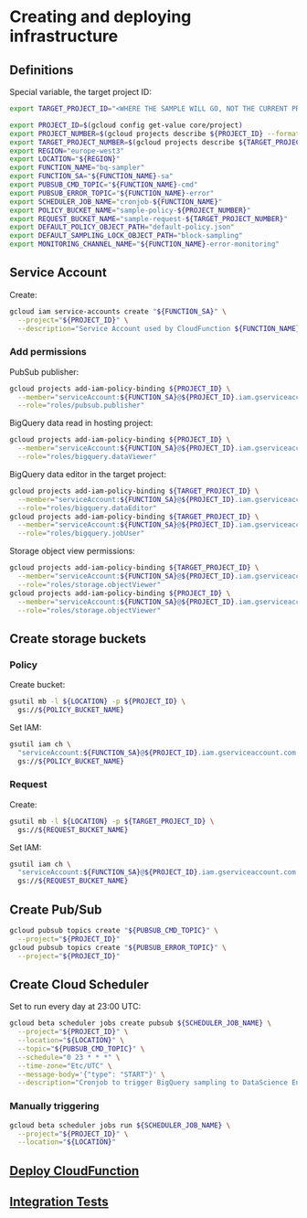 # Creating and deploying infrastructure

## Definitions

Special variable, the target project ID:

```bash
export TARGET_PROJECT_ID="<WHERE THE SAMPLE WILL GO, NOT THE CURRENT PROJECT ID>"
```

```bash
export PROJECT_ID=$(gcloud config get-value core/project)
export PROJECT_NUMBER=$(gcloud projects describe ${PROJECT_ID} --format='get(projectNumber)')
export TARGET_PROJECT_NUMBER=$(gcloud projects describe ${TARGET_PROJECT_ID} --format='get(projectNumber)')
export REGION="europe-west3"
export LOCATION="${REGION}"
export FUNCTION_NAME="bq-sampler"
export FUNCTION_SA="${FUNCTION_NAME}-sa"
export PUBSUB_CMD_TOPIC="${FUNCTION_NAME}-cmd"
export PUBSUB_ERROR_TOPIC="${FUNCTION_NAME}-error"
export SCHEDULER_JOB_NAME="cronjob-${FUNCTION_NAME}"
export POLICY_BUCKET_NAME="sample-policy-${PROJECT_NUMBER}"
export REQUEST_BUCKET_NAME="sample-request-${TARGET_PROJECT_NUMBER}"
export DEFAULT_POLICY_OBJECT_PATH="default-policy.json"
export DEFAULT_SAMPLING_LOCK_OBJECT_PATH="block-sampling"
export MONITORING_CHANNEL_NAME="${FUNCTION_NAME}-error-monitoring"
```

## Service Account

Create:

```bash
gcloud iam service-accounts create "${FUNCTION_SA}" \
  --project="${PROJECT_ID}" \
  --description="Service Account used by CloudFunction ${FUNCTION_NAME} to sample BigQuery"
```

### Add permissions

PubSub publisher:

```bash
gcloud projects add-iam-policy-binding ${PROJECT_ID} \
  --member="serviceAccount:${FUNCTION_SA}@${PROJECT_ID}.iam.gserviceaccount.com" \
  --role="roles/pubsub.publisher"
```

BigQuery data read in hosting project:

```bash
gcloud projects add-iam-policy-binding ${PROJECT_ID} \
  --member="serviceAccount:${FUNCTION_SA}@${PROJECT_ID}.iam.gserviceaccount.com" \
  --role="roles/bigquery.dataViewer"
```

BigQuery data editor in the target project:

```bash
gcloud projects add-iam-policy-binding ${TARGET_PROJECT_ID} \
  --member="serviceAccount:${FUNCTION_SA}@${PROJECT_ID}.iam.gserviceaccount.com" \
  --role="roles/bigquery.dataEditor"
gcloud projects add-iam-policy-binding ${TARGET_PROJECT_ID} \
  --member="serviceAccount:${FUNCTION_SA}@${PROJECT_ID}.iam.gserviceaccount.com" \
  --role="roles/bigquery.jobUser"
```

Storage object view permissions:

```bash
gcloud projects add-iam-policy-binding ${TARGET_PROJECT_ID} \
  --member="serviceAccount:${FUNCTION_SA}@${PROJECT_ID}.iam.gserviceaccount.com" \
  --role="roles/storage.objectViewer"
gcloud projects add-iam-policy-binding ${PROJECT_ID} \
  --member="serviceAccount:${FUNCTION_SA}@${PROJECT_ID}.iam.gserviceaccount.com" \
  --role="roles/storage.objectViewer"
```

## Create storage buckets

### Policy

Create bucket:

```bash
gsutil mb -l ${LOCATION} -p ${PROJECT_ID} \
  gs://${POLICY_BUCKET_NAME}
```

Set IAM:

```bash
gsutil iam ch \
  "serviceAccount:${FUNCTION_SA}@${PROJECT_ID}.iam.gserviceaccount.com:roles/storage.legacyBucketReader" \
  gs://${POLICY_BUCKET_NAME}
```

### Request

Create:

```bash
gsutil mb -l ${LOCATION} -p ${TARGET_PROJECT_ID} \
  gs://${REQUEST_BUCKET_NAME}
```

Set IAM:

```bash
gsutil iam ch \
  "serviceAccount:${FUNCTION_SA}@${PROJECT_ID}.iam.gserviceaccount.com:roles/storage.legacyBucketReader" \
  gs://${REQUEST_BUCKET_NAME}
```

## Create Pub/Sub

```bash
gcloud pubsub topics create "${PUBSUB_CMD_TOPIC}" \
  --project="${PROJECT_ID}"
gcloud pubsub topics create "${PUBSUB_ERROR_TOPIC}" \
  --project="${PROJECT_ID}"
```

## Create Cloud Scheduler

Set to run every day at 23:00 UTC:

```bash
gcloud beta scheduler jobs create pubsub ${SCHEDULER_JOB_NAME} \
  --project="${PROJECT_ID}" \
  --location="${LOCATION}" \
  --topic="${PUBSUB_CMD_TOPIC}" \
  --schedule="0 23 * * *" \
  --time-zone="Etc/UTC" \
  --message-body='{"type": "START"}' \
  --description="Cronjob to trigger BigQuery sampling to DataScience Environment"
```

### Manually triggering

```bash
gcloud beta scheduler jobs run ${SCHEDULER_JOB_NAME} \
  --project="${PROJECT_ID}" \
  --location="${LOCATION}"
```

## [Deploy CloudFunction](DEPLOY.md)

## [Integration Tests](INTEG_TESTING.md)
